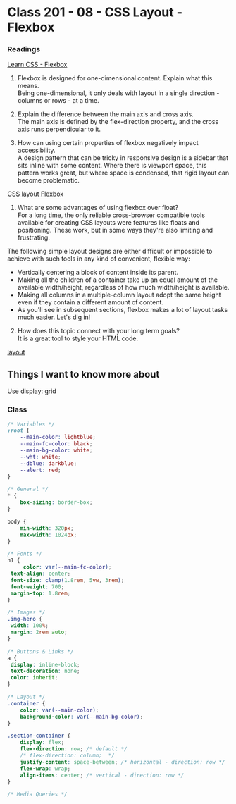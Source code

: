 # Class 201 - 08 - CSS Layout - Flexbox

### Readings

[Learn CSS - Flexbox](https://web.dev/learn/css/flexbox/)  

1. Flexbox is designed for one-dimensional content. Explain what this means.  
Being one-dimensional, it only deals with layout in a single direction - columns or rows - at a time.

2. Explain the difference between the main axis and cross axis.  
The main axis is defined by the flex-direction property, and the cross axis runs perpendicular to it.

3. How can using certain properties of flexbox negatively impact accessibility.  
A design pattern that can be tricky in responsive design is a sidebar that sits inline with some content. Where there is viewport space, this pattern works great, but where space is condensed, that rigid layout can become problematic.

[CSS layout Flexbox](https://developer.mozilla.org/en-US/docs/Learn/CSS/CSS_layout/Flexbox)  

1. What are some advantages of using flexbox over float?  
For a long time, the only reliable cross-browser compatible tools available for creating CSS layouts were features like floats and positioning. These work, but in some ways they're also limiting and frustrating.  

The following simple layout designs are either difficult or impossible to achieve with such tools in any kind of convenient, flexible way:  

- Vertically centering a block of content inside its parent.  
- Making all the children of a container take up an equal amount of the available width/height, regardless of how much width/height is available.  
- Making all columns in a multiple-column layout adopt the same height even if they contain a different amount of content.  
- As you'll see in subsequent sections, flexbox makes a lot of layout tasks much easier. Let's dig in!  

2. How does this topic connect with your long term goals?  
It is a great tool to style your HTML code.

[layout](https://web.dev/learn/css/layout/)

## Things I want to know more about

Use display: grid

### Class

```css
/* Variables */
:root {
    --main-color: lightblue;
    --main-fc-color: black;
    --main-bg-color: white;
    --wht: white;
    --dblue: darkblue;
    --alert: red;
}

/* General */
* {
    box-sizing: border-box;
}

body {
    min-width: 320px;
    max-width: 1024px;
}

/* Fonts */
h1 {
     color: var(--main-fc-color);
 text-align: center;
 font-size: clamp(1.8rem, 5vw, 3rem);
 font-weight: 700;
 margin-top: 1.8rem;
}

/* Images */
.img-hero {
 width: 100%;
 margin: 2rem auto;
}

/* Buttons & Links */
a {
 display: inline-block;
 text-decoration: none;
 color: inherit;
}

/* Layout */
.container {
    color: var(--main-color);
    background-color: var(--main-bg-color);
}

.section-container {
    display: flex;
    flex-direction: row; /* default */
    /* flex-direction: column;  */
    justify-content: space-between; /* horizontal - direction: row */
    flex-wrap: wrap;
    align-items: center; /* vertical - direction: row */
}

/* Media Queries */
```

